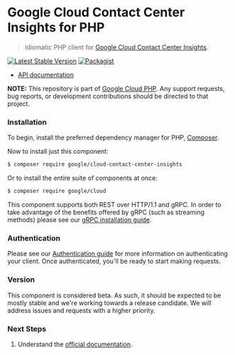 # Google Cloud Contact Center Insights for PHP

> Idiomatic PHP client for [Google Cloud Contact Center Insights](https://cloud.google.com/solutions/contact-center).

[![Latest Stable Version](https://poser.pugx.org/google/cloud-contact-center-insights/v/stable)](https://packagist.org/packages/google/cloud-contact-center-insights) [![Packagist](https://img.shields.io/packagist/dm/google/cloud-contact-center-insights.svg)](https://packagist.org/packages/google/cloud-contact-center-insights)

* [API documentation](http://googleapis.github.io/google-cloud-php/#/docs/cloud-contact-center-insights/latest/contactcenterinsights/readme)

**NOTE:** This repository is part of [Google Cloud PHP](https://github.com/googleapis/google-cloud-php). Any
support requests, bug reports, or development contributions should be directed to
that project.

### Installation

To begin, install the preferred dependency manager for PHP, [Composer](https://getcomposer.org/).

Now to install just this component:

```sh
$ composer require google/cloud-contact-center-insights
```

Or to install the entire suite of components at once:

```sh
$ composer require google/cloud
```

This component supports both REST over HTTP/1.1 and gRPC. In order to take advantage of the benefits offered by gRPC (such as streaming methods)
please see our [gRPC installation guide](https://cloud.google.com/php/grpc).

### Authentication

Please see our [Authentication guide](https://github.com/googleapis/google-cloud-php/blob/master/AUTHENTICATION.md) for more information
on authenticating your client. Once authenticated, you'll be ready to start making requests.

### Version

This component is considered beta. As such, it should be expected to be mostly
stable and we're working towards a release candidate. We will address issues
and requests with a higher priority.

### Next Steps

1. Understand the [official documentation](https://cloud.google.com/solutions/contact-center).
